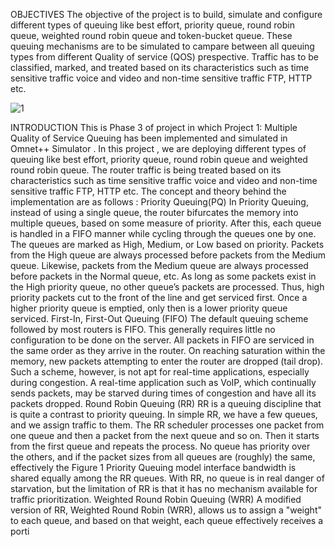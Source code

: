 OBJECTIVES
The objective of the project is to build, simulate and configure different types of queuing like best effort, 
priority queue, round robin queue, weighted round robin queue and token-bucket queue. These queuing 
mechanisms are to be simulated to campare between all queuing types from different Quality of service 
(QOS) prespective. Traffic has to be classified, marked, and treated based on its characteristics such as time 
sensitive traffic voice and video and non-time sensitive traffic FTP, HTTP etc.

![1](https://github.com/ammaramin763/My-works/assets/162980561/b9cd229c-27e9-49de-a7e7-bd7598288d15)


INTRODUCTION
This is Phase 3 of project in which Project 1: Multiple Quality of Service Queuing has been implemented 
and simulated in Omnet++ Simulator . In this project , we are deploying different types of queuing like best 
effort, priority queue, round robin queue and weighted round robin queue. The router traffic is being treated 
based on its characteristics such as time sensitive traffic voice and video and non-time sensitive traffic FTP, 
HTTP etc. The concept and theory behind the implementation are as follows :
Priority Queuing(PQ)
In Priority Queuing, instead of using a single queue, the router 
bifurcates the memory into multiple queues, based on some 
measure of priority. After this, each queue is handled in a FIFO 
manner while cycling through the queues one by one. The 
queues are marked as High, Medium, or Low based on priority. 
Packets from the High queue are always processed before 
packets from the Medium queue. Likewise, packets from the 
Medium queue are always processed before packets in the 
Normal queue, etc. As long as some packets exist in the High 
priority queue, no other queue’s packets are processed. Thus, 
high priority packets cut to the front of the line and get serviced first. Once a higher priority queue is 
emptied, only then is a lower priority queue serviced.
First-In, First-Out Queuing (FIFO)
The default queuing scheme followed by most routers is FIFO. This generally requires little no configuration 
to be done on the server. All packets in FIFO are serviced in the same order as they arrive in the router. On 
reaching saturation within the memory, new packets attempting to enter the router are dropped (tail drop). 
Such a scheme, however, is not apt for real-time applications, especially during congestion. A real-time 
application such as VoIP, which continually sends packets, may be starved during times of congestion and 
have all its packets dropped.
Round Robin Queuing (RR)
RR is a queuing discipline that is quite a contrast to priority queuing. In simple RR, we have a few queues, 
and we assign traffic to them. The RR scheduler processes one packet from one queue and then a packet 
from the next queue and so on. Then it starts from the first queue and repeats the process. No queue has 
priority over the others, and if the packet sizes from all queues are (roughly) the same, effectively the 
 Figure 1 Priority Queuing model
interface bandwidth is shared equally among the RR queues. With RR, no queue is in real danger of 
starvation, but the limitation of RR is that it has no mechanism available for traffic prioritization.
Weighted Round Robin Queuing (WRR)
A modified version of RR, Weighted Round Robin (WRR), allows us to assign a "weight" to each queue, 
and based on that weight, each queue effectively receives a porti
